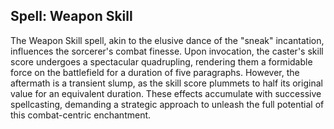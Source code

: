 ## Spell: Weapon Skill

The Weapon Skill spell, akin to the elusive dance of the "sneak" incantation, influences the sorcerer's combat finesse. Upon invocation, the caster's skill score undergoes a spectacular quadrupling, rendering them a formidable force on the battlefield for a duration of five paragraphs. However, the aftermath is a transient slump, as the skill score plummets to half its original value for an equivalent duration. These effects accumulate with successive spellcasting, demanding a strategic approach to unleash the full potential of this combat-centric enchantment.